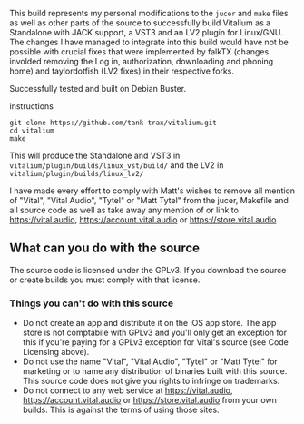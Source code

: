 This build represents my personal modifications to the `jucer` and `make` files as well as other parts of the source to successfully build Vitalium as a Standalone with JACK support, a VST3 and an LV2 plugin for Linux/GNU. The changes I have managed to integrate into this build would have not be possible with crucial fixes that were implemented by falkTX (changes involded removing the Log in, authorization, downloading and phoning home) and taylordotfish (LV2 fixes) in their respective forks. 

Successfully tested and built on Debian Buster. 

instructions

```
git clone https://github.com/tank-trax/vitalium.git
cd vitalium
make
```

This will produce the Standalone and VST3 in `vitalium/plugin/builds/linux_vst/build/` and the LV2 in `vitalium/plugin/builds/linux_lv2/` 

I have made every effort to comply with Matt's wishes to remove all mention of "Vital", "Vital Audio", "Tytel" or "Matt Tytel" from the jucer, Makefile and all source code as well as take away any mention of or link to https://vital.audio, https://account.vital.audio or https://store.vital.audio


## What can you do with the source
The source code is licensed under the GPLv3. If you download the source or create builds you must comply with that license.

### Things you can't do with this source
 - Do not create an app and distribute it on the iOS app store. The app store is not comptabile with GPLv3 and you'll only get an exception for this if you're paying for a GPLv3 exception for Vital's source (see Code Licensing above).
 - Do not use the name "Vital", "Vital Audio", "Tytel" or "Matt Tytel" for marketing or to name any distribution of binaries built with this source. This source code does not give you rights to infringe on trademarks.
 - Do not connect to any web service at https://vital.audio, https://account.vital.audio or https://store.vital.audio from your own builds. This is against the terms of using those sites.
